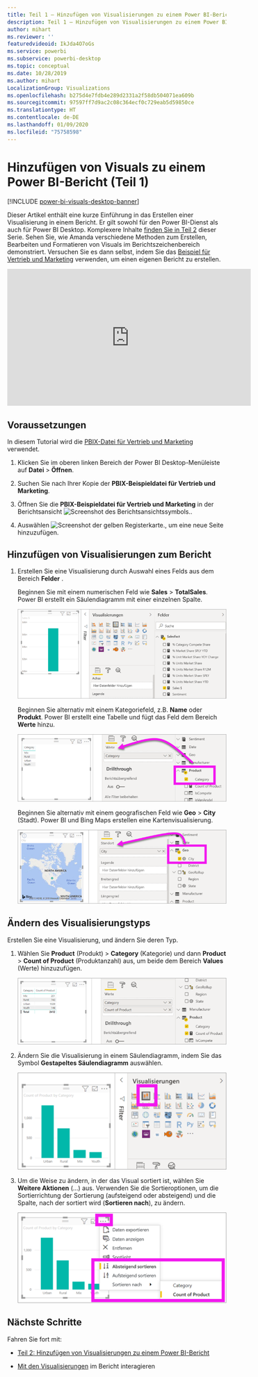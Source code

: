 ```yaml
---
title: Teil 1 – Hinzufügen von Visualisierungen zu einem Power BI-Bericht
description: Teil 1 – Hinzufügen von Visualisierungen zu einem Power BI-Bericht
author: mihart
ms.reviewer: ''
featuredvideoid: IkJda4O7oGs
ms.service: powerbi
ms.subservice: powerbi-desktop
ms.topic: conceptual
ms.date: 10/28/2019
ms.author: mihart
LocalizationGroup: Visualizations
ms.openlocfilehash: b275d4e7fdb4e289d2331a2f58db504071ea609b
ms.sourcegitcommit: 97597ff7d9ac2c08c364ecf0c729eab5d59850ce
ms.translationtype: HT
ms.contentlocale: de-DE
ms.lasthandoff: 01/09/2020
ms.locfileid: "75758598"
---
```

# <a name="add-visuals-to-a-power-bi-report-part-1"></a>Hinzufügen von Visuals zu einem Power BI-Bericht (Teil 1)

[!INCLUDE [power-bi-visuals-desktop-banner](../includes/power-bi-visuals-desktop-banner.md)]

Dieser Artikel enthält eine kurze Einführung in das Erstellen einer Visualisierung in einem Bericht. Er gilt sowohl für den Power BI-Dienst als auch für Power BI Desktop. Komplexere Inhalte [finden Sie in Teil 2](power-bi-report-add-visualizations-ii.md) dieser Serie. Sehen Sie, wie Amanda verschiedene Methoden zum Erstellen, Bearbeiten und Formatieren von Visuals im Berichtszeichenbereich demonstriert. Versuchen Sie es dann selbst, indem Sie das [Beispiel für Vertrieb und Marketing](../sample-datasets.md) verwenden, um einen eigenen Bericht zu erstellen.

<iframe width="560" height="315" src="https://www.youtube.com/embed/IkJda4O7oGs" frameborder="0" allowfullscreen></iframe>

## <a name="prerequisites"></a>Voraussetzungen

In diesem Tutorial wird die [PBIX-Datei für Vertrieb und Marketing](https://download.microsoft.com/download/9/7/6/9767913A-29DB-40CF-8944-9AC2BC940C53/Sales%20and%20Marketing%20Sample%20PBIX.pbix) verwendet.

1. Klicken Sie im oberen linken Bereich der Power BI Desktop-Menüleiste auf **Datei** > **Öffnen**.
   
2. Suchen Sie nach Ihrer Kopie der **PBIX-Beispieldatei für Vertrieb und Marketing**.

1. Öffnen Sie die **PBIX-Beispieldatei für Vertrieb und Marketing** in der Berichtsansicht ![Screenshot des Berichtsansichtssymbols.](media/power-bi-visualization-kpi/power-bi-report-view.png).

1. Auswählen ![Screenshot der gelben Registerkarte.,](media/power-bi-visualization-kpi/power-bi-yellow-tab.png) um eine neue Seite hinzuzufügen.

## <a name="add-visualizations-to-the-report"></a>Hinzufügen von Visualisierungen zum Bericht

1. Erstellen Sie eine Visualisierung durch Auswahl eines Felds aus dem Bereich **Felder** .

    Beginnen Sie mit einem numerischen Feld wie **Sales** > **TotalSales**. Power BI erstellt ein Säulendiagramm mit einer einzelnen Spalte.

    ![Screenshot eines Säulendiagramms mit einer einzelnen Spalte.](media/power-bi-report-add-visualizations-i/power-bi-column-chart.png)

    Beginnen Sie alternativ mit einem Kategoriefeld, z.B. **Name** oder **Produkt**. Power BI erstellt eine Tabelle und fügt das Feld dem Bereich **Werte** hinzu.

    ![Screenshot einer Tabelle mit vier Kategorien](media/power-bi-report-add-visualizations-i/power-bi-product.png)

    Beginnen Sie alternativ mit einem geografischen Feld wie **Geo** > **City** (Stadt). Power BI und Bing Maps erstellen eine Kartenvisualisierung.

    ![Screenshot einer Kartenvisualisierung.](media/power-bi-report-add-visualizations-i/power-bi-maps.png)

## <a name="change-the-type-of-visualization"></a>Ändern des Visualisierungstyps

 Erstellen Sie eine Visualisierung, und ändern Sie deren Typ. 
 
 1. Wählen Sie **Product** (Produkt) > **Category** (Kategorie) und dann **Product** > **Count of Product** (Produktanzahl) aus, um beide dem Bereich **Values** (Werte) hinzuzufügen.

    ![Screenshot des Bereichs „Felder“, wobei „Werte“ hervorgehoben ist.](media/power-bi-report-add-visualizations-i/power-bi-create-visual.png)

1. Ändern Sie die Visualisierung in einem Säulendiagramm, indem Sie das Symbol **Gestapeltes Säulendiagramm** auswählen.

   ![Screenshot des Bereichs „Visualisierungen“ mit hervorgehobener Option „Gestapeltes Säulendiagramm“.](media/power-bi-report-add-visualizations-i/power-bi-convert.png)

1. Um die Weise zu ändern, in der das Visual sortiert ist, wählen Sie **Weitere Aktionen** (...) aus.  Verwenden Sie die Sortieroptionen, um die Sortierrichtung der Sortierung (aufsteigend oder absteigend) und die Spalte, nach der sortiert wird (**Sortieren nach**), zu ändern.

   ![Screenshot des Dropdownfelds „Weitere Aktionen“.](media/power-bi-report-add-visualizations-i/power-bi-sort.png)
  
## <a name="next-steps"></a>Nächste Schritte

 Fahren Sie fort mit:

* [Teil 2: Hinzufügen von Visualisierungen zu einem Power BI-Bericht](power-bi-report-add-visualizations-ii.md)

* [Mit den Visualisierungen](../consumer/end-user-reading-view.md) im Bericht interagieren

